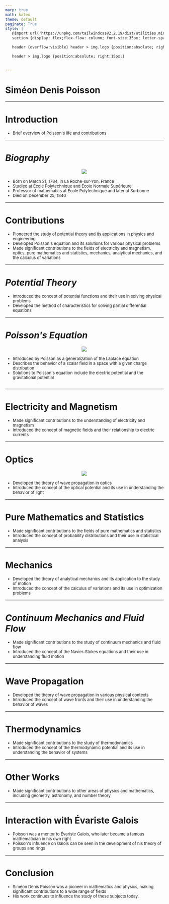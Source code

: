 ```yaml
---
marp: true
math: katex
theme: default
paginate: True
style: |
   @import url('https://unpkg.com/tailwindcss@2.2.19/dist/utilities.min.css');
   section {display: flex;flex-flow: column; font-size:35px; letter-spacing:1.4px;}

   header {overflow:visible} header > img.logo {position:absolute; right:15px;}

   header > img.logo {position:absolute; right:15px;}


---
```

<!-- backgroundColor: white -->
<!-- _class: lead -->

 # Siméon Denis Poisson

---
<style scoped>p,li {font-size:0.96em}</style>

 # Introduction
- Brief overview of Poisson's life and contributions


---
<style scoped>p,li {font-size:0.80em}</style>

 # _Biography_
<div style="display: flex; flex: 1 1 auto; flex-flow: row; min-height: 0"><div style="display: flex; flex: 1 1 auto; justify-content: center;min-height:0;min-width:0; margin-bottom:0.1em;;margin-right:0.15em">
<img style='object-fit: contain; max-height:100%; max-width:100%; background-color: rgba(0,0,0,0);' src='https://upload.wikimedia.org/wikipedia/commons/thumb/e/e8/E._Marcellot_Sim%C3%A9on-Denis_Poisson_1804.jpg/220px-E._Marcellot_Sim%C3%A9on-Denis_Poisson_1804.jpg'/>
</div>
</div>

- Born on March 21, 1784, in La Roche-sur-Yon, France
- Studied at École Polytechnique and École Normale Supérieure
- Professor of mathematics at École Polytechnique and later at Sorbonne
- Died on December 25, 1840

---
<style scoped>p,li {font-size:0.88em}</style>

 # Contributions
- Pioneered the study of potential theory and its applications in physics and engineering
- Developed Poisson's equation and its solutions for various physical problems
- Made significant contributions to the fields of electricity and magnetism, optics, pure mathematics and statistics, mechanics, analytical mechanics, and the calculus of variations


---
<style scoped>p,li {font-size:0.92em}</style>

 # _Potential Theory_

- Introduced the concept of potential functions and their use in solving physical problems
- Developed the method of characteristics for solving partial differential equations

---
<style scoped>p,li {font-size:0.84em}</style>

 # _Poisson's Equation_
<div style='flex:1 1 auto; min-height:0;' class="grid grid-cols-8 gap-4">
<div style='display:flex; flex-flow:column; min-height:0;' class="col-span-4">

<div style="display: flex; flex: 1 1 auto; flex-flow: row; min-height: 0"><div style="display: flex; flex: 1 1 auto; justify-content: center;min-height:0;min-width:0; margin-bottom:0.1em;;margin-right:0.15em">
<img style='object-fit: contain; max-height:100%; max-width:100%; background-color: rgba(0,0,0,0);' src='https://upload.wikimedia.org/wikipedia/commons/thumb/0/09/Front_cover_of_Griffiths%27_Electrodynamics.jpg/220px-Front_cover_of_Griffiths%27_Electrodynamics.jpg'/>
</div>
</div>

</div>

<div style='display:flex; flex-flow:column; min-height:0;' class="col-span-4">

- Introduced by Poisson as a generalization of the Laplace equation
- Describes the behavior of a scalar field in a space with a given charge distribution
- Solutions to Poisson's equation include the electric potential and the gravitational potential
</div>

</div>


---
<style scoped>p,li {font-size:0.92em}</style>

 # Electricity and Magnetism

- Made significant contributions to the understanding of electricity and magnetism
- Introduced the concept of magnetic fields and their relationship to electric currents

---
<style scoped>p,li {font-size:0.88em}</style>

 # Optics
<div style="display: flex; flex: 1 1 auto; flex-flow: row; min-height: 0"><div style="display: flex; flex: 1 1 auto; justify-content: center;min-height:0;min-width:0; margin-bottom:0.1em;;margin-right:0.15em">
<img style='object-fit: contain; max-height:100%; max-width:100%; background-color: rgba(0,0,0,0);' src='https://upload.wikimedia.org/wikipedia/commons/thumb/7/77/A_photograph_of_the_Arago_spot.png/200px-A_photograph_of_the_Arago_spot.png'/>
</div>
</div>

- Developed the theory of wave propagation in optics
- Introduced the concept of the optical potential and its use in understanding the behavior of light

---
<style scoped>p,li {font-size:0.92em}</style>

 # Pure Mathematics and Statistics
- Made significant contributions to the fields of pure mathematics and statistics
- Introduced the concept of probability distributions and their use in statistical analysis


---
<style scoped>p,li {font-size:0.92em}</style>

 # Mechanics

- Developed the theory of analytical mechanics and its application to the study of motion
- Introduced the concept of the calculus of variations and its use in optimization problems

---
<style scoped>p,li {font-size:0.92em}</style>

 # _Continuum Mechanics and Fluid Flow_

- Made significant contributions to the study of continuum mechanics and fluid flow
- Introduced the concept of the Navier-Stokes equations and their use in understanding fluid motion

---
<style scoped>p,li {font-size:0.92em}</style>

 # Wave Propagation

- Developed the theory of wave propagation in various physical contexts
- Introduced the concept of wave fronts and their use in understanding the behavior of waves

---
<style scoped>p,li {font-size:0.92em}</style>

 # Thermodynamics
- Made significant contributions to the study of thermodynamics
- Introduced the concept of the thermodynamic potential and its use in understanding the behavior of systems


---
<style scoped>p,li {font-size:0.96em}</style>

 # Other Works
- Made significant contributions to other areas of physics and mathematics, including geometry, astronomy, and number theory


---
<style scoped>p,li {font-size:0.92em}</style>

 # Interaction with Évariste Galois

- Poisson was a mentor to Évariste Galois, who later became a famous mathematician in his own right
- Poisson's influence on Galois can be seen in the development of his theory of groups and rings

---
<style scoped>p,li {font-size:0.92em}</style>

 # Conclusion
- Siméon Denis Poisson was a pioneer in mathematics and physics, making significant contributions to a wide range of fields
- His work continues to influence the study of these subjects today.
